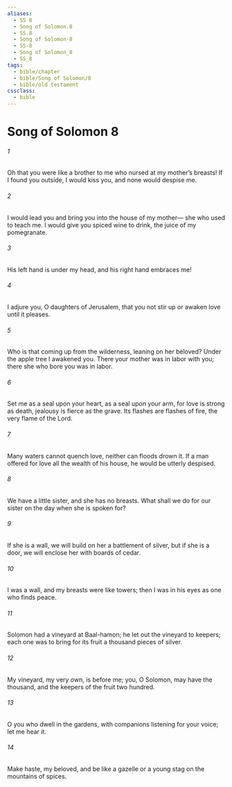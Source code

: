 ```yaml
---
aliases:
  - SS 8
  - Song of Solomon.8
  - SS.8
  - Song of Solomon-8
  - SS-8
  - Song of Solomon_8
  - SS_8
tags:
  - bible/chapter
  - bible/Song of Solomon/8
  - bible/old testament
cssclass:
  - bible
---
```


# Song of Solomon 8

###### 1
Oh that you were like a brother to me who nursed at my mother’s breasts! If I found you outside, I would kiss you, and none would despise me.
###### 2
I would lead you and bring you into the house of my mother— she who used to teach me. I would give you spiced wine to drink, the juice of my pomegranate.
###### 3
His left hand is under my head, and his right hand embraces me!
###### 4
I adjure you, O daughters of Jerusalem, that you not stir up or awaken love until it pleases.
###### 5
Who is that coming up from the wilderness, leaning on her beloved? Under the apple tree I awakened you. There your mother was in labor with you; there she who bore you was in labor.
###### 6
Set me as a seal upon your heart, as a seal upon your arm, for love is strong as death, jealousy is fierce as the grave. Its flashes are flashes of fire, the very flame of the Lord.
###### 7
Many waters cannot quench love, neither can floods drown it. If a man offered for love all the wealth of his house, he would be utterly despised.
###### 8
We have a little sister, and she has no breasts. What shall we do for our sister on the day when she is spoken for?
###### 9
If she is a wall, we will build on her a battlement of silver, but if she is a door, we will enclose her with boards of cedar.
###### 10
I was a wall, and my breasts were like towers; then I was in his eyes as one who finds peace.
###### 11
Solomon had a vineyard at Baal-hamon; he let out the vineyard to keepers; each one was to bring for its fruit a thousand pieces of silver.
###### 12
My vineyard, my very own, is before me; you, O Solomon, may have the thousand, and the keepers of the fruit two hundred.
###### 13
O you who dwell in the gardens, with companions listening for your voice; let me hear it.
###### 14
Make haste, my beloved, and be like a gazelle or a young stag on the mountains of spices.


